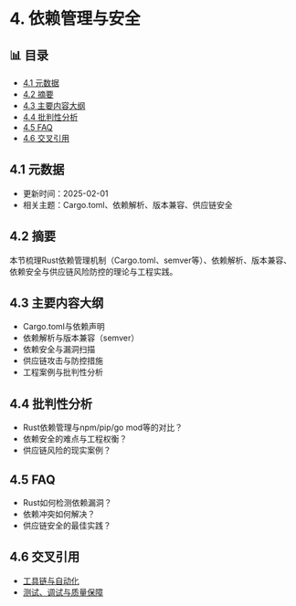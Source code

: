 ﻿# 4. 依赖管理与安全


## 📊 目录

- [4.1 元数据](#41-元数据)
- [4.2 摘要](#42-摘要)
- [4.3 主要内容大纲](#43-主要内容大纲)
- [4.4 批判性分析](#44-批判性分析)
- [4.5 FAQ](#45-faq)
- [4.6 交叉引用](#46-交叉引用)


## 4.1 元数据

- 更新时间：2025-02-01
- 相关主题：Cargo.toml、依赖解析、版本兼容、供应链安全

## 4.2 摘要

本节梳理Rust依赖管理机制（Cargo.toml、semver等）、依赖解析、版本兼容、依赖安全与供应链风险防控的理论与工程实践。

## 4.3 主要内容大纲

- Cargo.toml与依赖声明
- 依赖解析与版本兼容（semver）
- 依赖安全与漏洞扫描
- 供应链攻击与防控措施
- 工程案例与批判性分析

## 4.4 批判性分析

- Rust依赖管理与npm/pip/go mod等的对比？
- 依赖安全的难点与工程权衡？
- 供应链风险的现实案例？

## 4.5 FAQ

- Rust如何检测依赖漏洞？
- 依赖冲突如何解决？
- 供应链安全的最佳实践？

## 4.6 交叉引用

- [工具链与自动化](./03_toolchain_automation.md)
- [测试、调试与质量保障](./05_testing_quality.md)
